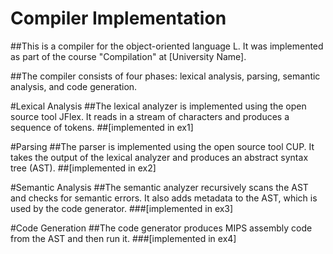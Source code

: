# Compiler Implementation
##This is a compiler for the object-oriented language L. It was implemented as part of the course "Compilation" at [University Name].

##The compiler consists of four phases: lexical analysis, parsing, semantic analysis, and code generation.

#Lexical Analysis
##The lexical analyzer is implemented using the open source tool JFlex. It reads in a stream of characters and produces a sequence of tokens. 
##[implemented in ex1]

#Parsing
##The parser is implemented using the open source tool CUP. It takes the output of the lexical analyzer and produces an abstract syntax tree (AST). 
##[implemented in ex2]

#Semantic Analysis
##The semantic analyzer recursively scans the AST and checks for semantic errors. It also adds metadata to the AST, which is used by the code generator.
###[implemented in ex3]

#Code Generation
##The code generator produces MIPS assembly code from the AST and then run it.
###[implemented in ex4]
